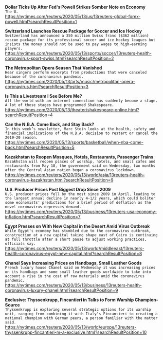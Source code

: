 **Dollar Ticks Up After Fed's Powell Strikes Somber Note on Economy**\
`The U.`\
https://nytimes.com/reuters/2020/05/13/us/13reuters-global-forex-powell.html?searchResultPosition=1

**Switzerland Launches Rescue Package for Soccer and Ice Hockey**\
`Switzerland has announced a 350 million Swiss franc ($362 million) rescue package for its professional soccer and ice hockey leagues but insists the money should not be used to pay wages to high-earning players.`\
https://nytimes.com/reuters/2020/05/13/sports/soccer/13reuters-health-coronavirus-sport-swiss.html?searchResultPosition=2

**The Metropolitan Opera Season That Vanished**\
`Hear singers perform excerpts from productions that were canceled because of the coronavirus pandemic.`\
https://nytimes.com/2020/05/13/arts/music/metropolitan-opera-coronavirus.html?searchResultPosition=3

**Is This a Livestream I See Before Me?**\
`All the world with an internet connection has suddenly become a stage. A lot of those stages have programmed Shakespeare.`\
https://nytimes.com/2020/05/13/theater/shakespeare-online.html?searchResultPosition=4

**Can the N.B.A. Come Back, and Stay Back?**\
`In this week’s newsletter, Marc Stein looks at the health, safety and financial implications of the N.B.A. decision to restart or cancel the 2019-20 season.`\
https://nytimes.com/2020/05/13/sports/basketball/when-nba-come-back.html?searchResultPosition=5

**Kazakhstan to Reopen Mosques, Hotels, Restaurants, Passenger Trains**\
`Kazakhstan will reopen places of worship, hotels, and small cafes and restaurants from May 18, the government said on Wednesday, two months after the Central Asian nation began a coronavirus lockdown.`\
https://nytimes.com/reuters/2020/05/13/world/asia/13reuters-health-coronavirus-kazakhstan.html?searchResultPosition=6

**U.S. Producer Prices Post Biggest Drop Since 2009**\
`U.S. producer prices fell by the most since 2009 in April, leading to the largest annual decline in nearly 4-1/2 years, which could bolster some economists' predictions for a brief period of deflation as the novel coronavirus depresses demand.`\
https://nytimes.com/reuters/2020/05/13/business/13reuters-usa-economy-inflation.html?searchResultPosition=7

**Egypt Presses on With New Capital in the Desert Amid Virus Outbreak**\
`While Egypt's economy has stumbled due to the coronavirus outbreak, construction at a new capital taking shape east of Cairo is continuing at full throttle after a short pause to adjust working practices, officials say. `\
https://nytimes.com/reuters/2020/05/13/world/middleeast/13reuters-health-coronavirus-egypt-new-capital.html?searchResultPosition=8

**Chanel Says Increasing Prices on Handbags, Small Leather Goods**\
`French luxury house Chanel said on Wednesday it was increasing prices on its handbags and some small leather goods worldwide to take into account a rise in the cost of raw materials amid the coronavirus pandemic. `\
https://nytimes.com/reuters/2020/05/13/business/13reuters-health-coronavirus-luxury-chanel.html?searchResultPosition=9

**Exclusive: Thyssenkrupp, Fincantieri in Talks to Form Warship Champion-Source**\
`Thyssenkrupp is exploring several strategic options for its warship unit, ranging from combining it with Italy's Fincantieri to creating a national champion with German peers, a person familiar with the matter said.`\
https://nytimes.com/reuters/2020/05/13/world/europe/13reuters-thyssenkrupp-fincantieri-m-a-exclusive.html?searchResultPosition=10

